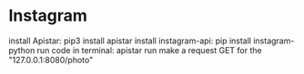 # Instagram

install Apistar: pip3 install apistar
install instagram-api: pip install instagram-python
run code in terminal: apistar run
make a request GET for the "127.0.0.1:8080/photo"
